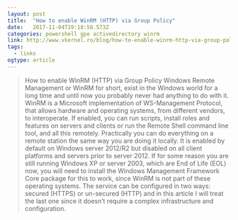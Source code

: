 ```yaml
---
layout: post 
title:  "How to enable WinRM (HTTP) via Group Policy" 
date:   2017-11-04T19:18:58.573Z 
categories: powershell gpo activedirectory winrm
link: http://www.vkernel.ro/blog/how-to-enable-winrm-http-via-group-policy 
tags:
  - links
ogtype: article 
---
```


> How to enable WinRM (HTTP) via Group Policy
Windows Remote Management or WinRM for short, exist in the Windows world for a long time and until now you probably never had anything to do with it. WinRM is a Microsoft implementation of WS-Management Protocol, that allows hardware and operating systems, from different vendors, to interoperate. If enabled, you can run scripts, install roles and features on servers and clients or run the Remote Shell command line tool, and all this remotely. Practically you can do everything on a remote station the same way you are doing it locally. It is enabled by default on Windows server 2012/R2 but disabled on all client platforms and servers prior to server 2012. If for some reason you are still running Windows XP or server 2003, which are End of Life (EOL) now, you will need to install the Windows Management Framework Core package for this to work, since WinRM is not part of these operating systems. The service can be configured in two ways: secured (HTTPS) or un-secured (HTTP) and in this article I will treat the last one since it doesn’t require a complex infrastructure and configuration.
